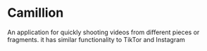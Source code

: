 # Camillion
An application for quickly shooting videos from different pieces or fragments. it has similar functionality to TikTor and Instagram
